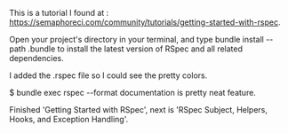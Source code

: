 This is a tutorial I found at :
https://semaphoreci.com/community/tutorials/getting-started-with-rspec.

Open your project's directory in your terminal, and type bundle install --path .bundle 
to install the latest version of RSpec and all related dependencies. 

I added the .rspec file so I could see the pretty colors.

$ bundle exec rspec --format documentation is pretty neat feature.

Finished 'Getting Started with RSpec', next is 'RSpec Subject, Helpers, Hooks, and Exception Handling'.